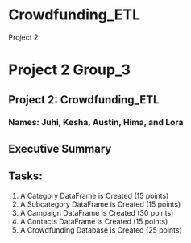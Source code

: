 # Crowdfunding_ETL
Project 2

# Project 2 Group_3
## Project 2: Crowdfunding_ETL

### Names: Juhi, Kesha, Austin, Hima, and Lora

## Executive Summary

## Tasks:
1. A Category DataFrame is Created (15 points)
2. A Subcategory DataFrame is Created (15 points)
3. A Campaign DataFrame is Created (30 points)
4. A Contacts DataFrame is Created (15 points)
5. A Crowdfunding Database is Created (25 points)
